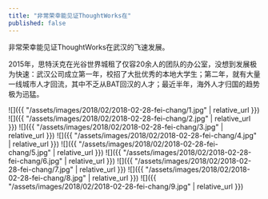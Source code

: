 ```yaml
---
title: "非常荣幸能见证ThoughtWorks在"
published: false
---
```

非常荣幸能见证ThoughtWorks在武汉的飞速发展。

2015年，思特沃克在光谷世界城租了仅容20余人的团队的办公室，没想到发展极为快速：武汉公司成立第一年，校招了大批优秀的本地大学生；第二年，就有大量一线城市人才回流，其中不乏从BAT回汉的人才；最近半年，海外人才归国的趋势极为迅猛。



![]({{ "/assets/images/2018/02/2018-02-28-fei-chang/1.jpg" | relative_url }})
![]({{ "/assets/images/2018/02/2018-02-28-fei-chang/2.jpg" | relative_url }})
![]({{ "/assets/images/2018/02/2018-02-28-fei-chang/3.jpg" | relative_url }})
![]({{ "/assets/images/2018/02/2018-02-28-fei-chang/4.jpg" | relative_url }})
![]({{ "/assets/images/2018/02/2018-02-28-fei-chang/5.jpg" | relative_url }})
![]({{ "/assets/images/2018/02/2018-02-28-fei-chang/6.jpg" | relative_url }})
![]({{ "/assets/images/2018/02/2018-02-28-fei-chang/7.jpg" | relative_url }})
![]({{ "/assets/images/2018/02/2018-02-28-fei-chang/8.jpg" | relative_url }})
![]({{ "/assets/images/2018/02/2018-02-28-fei-chang/9.jpg" | relative_url }})
